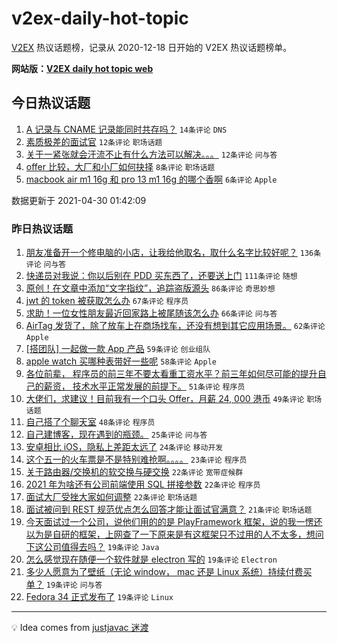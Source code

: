# v2ex-daily-hot-topic

[V2EX](https://www.v2ex.com/) 热议话题榜，记录从 2020-12-18 日开始的 V2EX 热议话题榜单。

**网站版：[V2EX daily hot topic web](https://boojack.github.io/v2ex-daily-hot-topic-web/)**

## 今日热议话题

<!-- TODAY BEGIN -->

1. [A 记录与 CNAME 记录能同时共存吗？](https://www.v2ex.com/t/774248) `14条评论` `DNS`
1. [素质极差的面试官](https://www.v2ex.com/t/774254) `12条评论` `职场话题`
1. [关于一紧张就会汗流不止有什么方法可以解决。。。](https://www.v2ex.com/t/774253) `12条评论` `问与答`
1. [offer 比较，大厂和小厂如何抉择](https://www.v2ex.com/t/774252) `8条评论` `职场话题`
1. [macbook air m1 16g 和 pro 13 m1 16g 的哪个香啊](https://www.v2ex.com/t/774261) `6条评论` `Apple`

数据更新于 2021-04-30 01:42:09

<!-- TODAY END -->

### 昨日热议话题

<!-- YESTERDAY BEGIN -->

1. [朋友准备开一个修电脑的小店，让我给他取名，取什么名字比较好呢？](https://www.v2ex.com/t/773998) `136条评论` `问与答`
1. [快递员对我说：你以后别在 PDD 买东西了，还要送上门](https://www.v2ex.com/t/774119) `111条评论` `随想`
1. [原创！在文章中添加“文字指纹”，追踪盗版源头](https://www.v2ex.com/t/774059) `86条评论` `奇思妙想`
1. [jwt 的 token 被获取怎么办](https://www.v2ex.com/t/774028) `67条评论` `程序员`
1. [求助！一位女性朋友最近回家路上被尾随该怎么办](https://www.v2ex.com/t/774021) `66条评论` `问与答`
1. [AirTag 发货了，除了放车上在商场找车，还没有想到其它应用场景。](https://www.v2ex.com/t/774039) `62条评论` `Apple`
1. [[搭团队] 一起做一款 App 产品](https://www.v2ex.com/t/774007) `59条评论` `创业组队`
1. [apple watch 买哪种表带好一些呢](https://www.v2ex.com/t/774057) `58条评论` `Apple`
1. [各位前辈， 程序员的前三年不要太看重工资水平？前三年如何尽可能的提升自己的薪资， 技术水平正常发展的前提下。](https://www.v2ex.com/t/773994) `51条评论` `程序员`
1. [大佬们，求建议！目前我有一个口头 Offer，月薪 24, 000 港币](https://www.v2ex.com/t/774193) `49条评论` `职场话题`
1. [自己搭了个聊天室](https://www.v2ex.com/t/774073) `48条评论` `程序员`
1. [自己建博客，现在遇到的瓶颈。](https://www.v2ex.com/t/774197) `25条评论` `问与答`
1. [安卓相比 iOS，隐私上差距太远了](https://www.v2ex.com/t/774147) `24条评论` `移动开发`
1. [这个五一的火车票是不是特别难抢啊。。。。](https://www.v2ex.com/t/774086) `23条评论` `程序员`
1. [关于路由器/交换机的软交换与硬交换](https://www.v2ex.com/t/774192) `22条评论` `宽带症候群`
1. [2021 年为啥还有公司前端使用 SQL 拼接参数](https://www.v2ex.com/t/774017) `22条评论` `程序员`
1. [面试大厂受挫大家如何调整](https://www.v2ex.com/t/773997) `22条评论` `职场话题`
1. [面试被问到 REST 规范优点怎么回答才能让面试官满意？](https://www.v2ex.com/t/774201) `21条评论` `职场话题`
1. [今天面试过一个公司，说他们用的的是 PlayFramework 框架，说的我一愣还以为是自研的框架，上网查了一下原来是有这框架只不过用的人不太多，想问下这公司值得去吗？](https://www.v2ex.com/t/774150) `19条评论` `Java`
1. [怎么感觉现在随便一个软件就是 electron 写的](https://www.v2ex.com/t/774103) `19条评论` `Electron`
1. [多少人愿意为了壁纸（无论 window， mac 还是 Linux 系统）持续付费买单？](https://www.v2ex.com/t/774099) `19条评论` `问与答`
1. [Fedora 34 正式发布了](https://www.v2ex.com/t/773981) `19条评论` `Linux`

<!-- YESTERDAY END -->

---

💡 Idea comes from [justjavac 迷渡](https://github.com/justjavac/)
